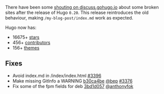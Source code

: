 

There have been some [shouting on discuss.gohugo.io](https://discuss.gohugo.io/t/index-md-is-generated-in-subfolder-index-index-html-hugo-0-20/6338/15) about some broken sites after the release of Hugo `0.20`. This release reintroduces the old behaviour, making  `/my-blog-post/index.md` work as expected.

Hugo now has:

* 16675+ [stars](https://github.com/spf13/hugo/stargazers)
* 456+ [contributors](https://github.com/spf13/hugo/graphs/contributors)
* 156+ [themes](http://themes.gohugo.io/)

## Fixes

* Avoid index.md in /index/index.html [#3396](https://github.com/spf13/hugo/issues/3396) 
* Make missing GitInfo a WARNING [b30ca4be](https://github.com/spf13/hugo/commit/b30ca4bec811dbc17e9fd05925544db2b75e0e49) [@bep](https://github.com/bep) [#3376](https://github.com/spf13/hugo/issues/3376) 
* Fix some of the fpm fields for deb [3bd1d057](https://github.com/spf13/hugo/commit/3bd1d0571d5f2f6bf0dc8f90a8adf2dbfcb2fdfd) [@anthonyfok](https://github.com/anthonyfok) 





